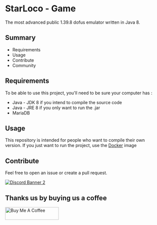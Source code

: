 # StarLoco - Game
The most advanced public 1.39.8 dofus emulator written in Java 8.

## Summary
- Requirements
- Usage
- Contribute
- Community

## Requirements

To be able to use this project, you'll need to be sure your computer has :
- Java - JDK 8 if you intend to compile the source code
- Java - JRE 8 if you only want to run the .jar
- MariaDB

## Usage

This repository is intended for people who want to compile their own version.
If you just want to run the project, use the [Docker](https://github.com/StarLoco/StarLoco/tree/main/docker) image

## Contribute

Feel free to open an issue or create a pull request.

<a href="https://discord.com/invite/k3Yk9DuhgY">![Discord Banner 2](https://discordapp.com/api/guilds/856945561421086730/widget.png?style=banner2)</a>

## Thanks us by buying us a coffee

<a href="https://www.buymeacoffee.com/starloco" target="_blank"><img src="https://cdn.buymeacoffee.com/buttons/default-orange.png" alt="Buy Me A Coffee" height="41" width="174"></a>
